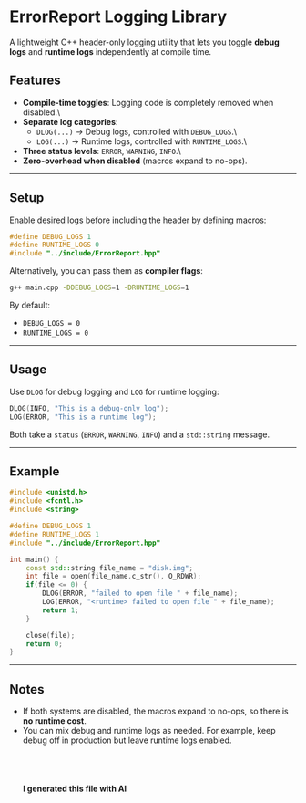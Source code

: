 # ErrorReport Logging Library

A lightweight C++ header-only logging utility that lets you toggle
**debug logs** and **runtime logs** independently at compile time.

## Features

-   **Compile-time toggles**: Logging code is completely removed when
    disabled.\
-   **Separate log categories**:
    -   `DLOG(...)` → Debug logs, controlled with `DEBUG_LOGS`.\
    -   `LOG(...)` → Runtime logs, controlled with `RUNTIME_LOGS`.\
-   **Three status levels**: `ERROR`, `WARNING`, `INFO`.\
-   **Zero-overhead when disabled** (macros expand to no-ops).

------------------------------------------------------------------------

## Setup

Enable desired logs before including the header by defining macros:

``` cpp
#define DEBUG_LOGS 1
#define RUNTIME_LOGS 0
#include "../include/ErrorReport.hpp"
```

Alternatively, you can pass them as **compiler flags**:

``` sh
g++ main.cpp -DDEBUG_LOGS=1 -DRUNTIME_LOGS=1
```

By default:

-   `DEBUG_LOGS = 0`
-   `RUNTIME_LOGS = 0`

------------------------------------------------------------------------

## Usage

Use `DLOG` for debug logging and `LOG` for runtime logging:

``` cpp
DLOG(INFO, "This is a debug-only log");
LOG(ERROR, "This is a runtime log");
```

Both take a `status` (`ERROR`, `WARNING`, `INFO`) and a `std::string`
message.

------------------------------------------------------------------------

## Example

``` cpp
#include <unistd.h>
#include <fcntl.h>
#include <string>

#define DEBUG_LOGS 1
#define RUNTIME_LOGS 1
#include "../include/ErrorReport.hpp"

int main() {
    const std::string file_name = "disk.img";
    int file = open(file_name.c_str(), O_RDWR);
    if(file <= 0) {
        DLOG(ERROR, "failed to open file " + file_name);
        LOG(ERROR, "<runtime> failed to open file " + file_name);
        return 1;
    }

    close(file);
    return 0;
}
```

------------------------------------------------------------------------

## Notes

-   If both systems are disabled, the macros expand to no-ops, so there
    is **no runtime cost**.
-   You can mix debug and runtime logs as needed. For example, keep
    debug off in production but leave runtime logs enabled.
<br> <br> <br> <br> <br>
**I generated this file with AI**
